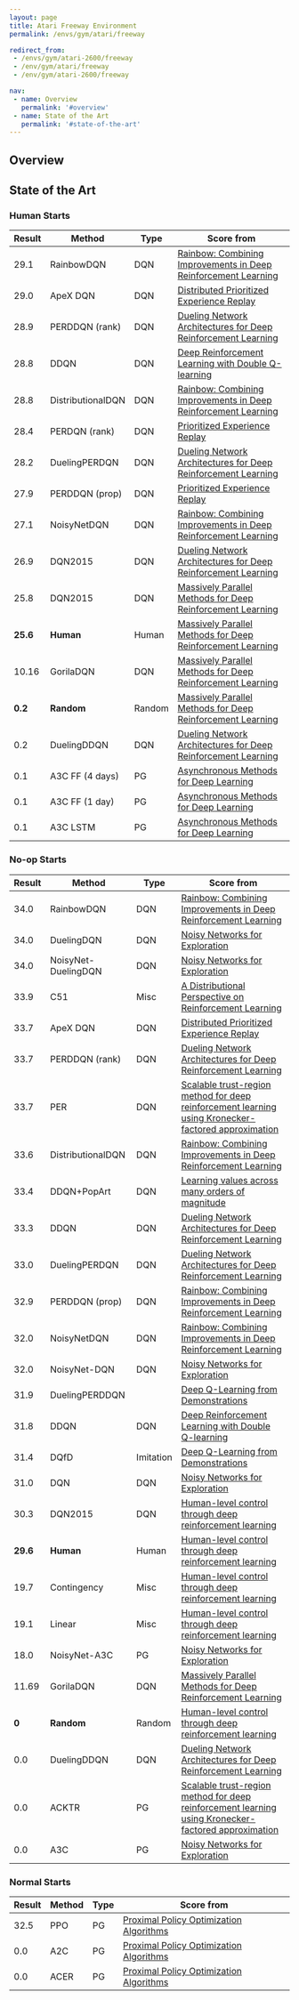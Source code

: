 ```yaml
---
layout: page
title: Atari Freeway Environment
permalink: /envs/gym/atari/freeway

redirect_from:
 - /envs/gym/atari-2600/freeway
 - /env/gym/atari/freeway
 - /env/gym/atari-2600/freeway

nav:
 - name: Overview
   permalink: '#overview'
 - name: State of the Art
   permalink: '#state-of-the-art'
---
```



## Overview

## State of the Art

### Human Starts

| Result | Method | Type | Score from |
|--------|--------|------|------------|
| 29.1 | RainbowDQN | DQN | [Rainbow: Combining Improvements in Deep Reinforcement Learning](https://arxiv.org/abs/1710.02298) |
| 29.0 | ApeX DQN | DQN | [Distributed Prioritized Experience Replay](https://arxiv.org/abs/1803.00933) |
| 28.9 | PERDDQN (rank) | DQN | [Dueling Network Architectures for Deep Reinforcement Learning](https://arxiv.org/abs/1511.06581) |
| 28.8 | DDQN | DQN | [Deep Reinforcement Learning with Double Q-learning](https://arxiv.org/abs/1509.06461) |
| 28.8 | DistributionalDQN | DQN | [Rainbow: Combining Improvements in Deep Reinforcement Learning](https://arxiv.org/abs/1710.02298) |
| 28.4 | PERDQN (rank) | DQN | [Prioritized Experience Replay](https://arxiv.org/abs/1511.05952) |
| 28.2 | DuelingPERDQN | DQN | [Dueling Network Architectures for Deep Reinforcement Learning](https://arxiv.org/abs/1511.06581) |
| 27.9 | PERDDQN (prop) | DQN | [Prioritized Experience Replay](https://arxiv.org/abs/1511.05952) |
| 27.1 | NoisyNetDQN | DQN | [Rainbow: Combining Improvements in Deep Reinforcement Learning](https://arxiv.org/abs/1710.02298) |
| 26.9 | DQN2015 | DQN | [Dueling Network Architectures for Deep Reinforcement Learning](https://arxiv.org/abs/1511.06581) |
| 25.8 | DQN2015 | DQN | [Massively Parallel Methods for Deep Reinforcement Learning](https://arxiv.org/abs/1507.04296) |
| **25.6** | **Human** | Human | [Massively Parallel Methods for Deep Reinforcement Learning](https://arxiv.org/abs/1507.04296) |
| 10.16 | GorilaDQN | DQN | [Massively Parallel Methods for Deep Reinforcement Learning](https://arxiv.org/abs/1507.04296) |
| **0.2** | **Random** | Random | [Massively Parallel Methods for Deep Reinforcement Learning](https://arxiv.org/abs/1507.04296) |
| 0.2 | DuelingDDQN | DQN | [Dueling Network Architectures for Deep Reinforcement Learning](https://arxiv.org/abs/1511.06581) |
| 0.1 | A3C FF (4 days) | PG | [Asynchronous Methods for Deep Learning](https://arxiv.org/abs/1602.01783) |
| 0.1 | A3C FF (1 day) | PG | [Asynchronous Methods for Deep Learning](https://arxiv.org/abs/1602.01783) |
| 0.1 | A3C LSTM | PG | [Asynchronous Methods for Deep Learning](https://arxiv.org/abs/1602.01783) |

### No-op Starts

| Result | Method | Type | Score from |
|--------|--------|------|------------|
| 34.0 | RainbowDQN | DQN | [Rainbow: Combining Improvements in Deep Reinforcement Learning](https://arxiv.org/abs/1710.02298) |
| 34.0 | DuelingDQN | DQN | [Noisy Networks for Exploration](https://arxiv.org/abs/1706.10295) |
| 34.0 | NoisyNet-DuelingDQN | DQN | [Noisy Networks for Exploration](https://arxiv.org/abs/1706.10295) |
| 33.9 | C51 | Misc | [A Distributional Perspective on Reinforcement Learning](https://arxiv.org/abs/1707.06887) |
| 33.7 | ApeX DQN | DQN | [Distributed Prioritized Experience Replay](https://arxiv.org/abs/1803.00933) |
| 33.7 | PERDDQN (rank) | DQN | [Dueling Network Architectures for Deep Reinforcement Learning](https://arxiv.org/abs/1511.06581) |
| 33.7 | PER | DQN | [Scalable trust-region method for deep reinforcement learning using Kronecker-factored approximation](https://arxiv.org/abs/1708.05144) |
| 33.6 | DistributionalDQN | DQN | [Rainbow: Combining Improvements in Deep Reinforcement Learning](https://arxiv.org/abs/1710.02298) |
| 33.4 | DDQN+PopArt | DQN | [Learning values across many orders of magnitude](https://arxiv.org/abs/1602.07714) |
| 33.3 | DDQN | DQN | [Dueling Network Architectures for Deep Reinforcement Learning](https://arxiv.org/abs/1511.06581) |
| 33.0 | DuelingPERDQN | DQN | [Dueling Network Architectures for Deep Reinforcement Learning](https://arxiv.org/abs/1511.06581) |
| 32.9 | PERDDQN (prop) | DQN | [Rainbow: Combining Improvements in Deep Reinforcement Learning](https://arxiv.org/abs/1710.02298) |
| 32.0 | NoisyNetDQN | DQN | [Rainbow: Combining Improvements in Deep Reinforcement Learning](https://arxiv.org/abs/1710.02298) |
| 32.0 | NoisyNet-DQN | DQN | [Noisy Networks for Exploration](https://arxiv.org/abs/1706.10295) |
| 31.9 | DuelingPERDDQN |  | [Deep Q-Learning from Demonstrations](https://arxiv.org/abs/1704.03732) |
| 31.8 | DDQN | DQN | [Deep Reinforcement Learning with Double Q-learning](https://arxiv.org/abs/1509.06461) |
| 31.4 | DQfD | Imitation | [Deep Q-Learning from Demonstrations](https://arxiv.org/abs/1704.03732) |
| 31.0 | DQN | DQN | [Noisy Networks for Exploration](https://arxiv.org/abs/1706.10295) |
| 30.3 | DQN2015 | DQN | [Human-level control through deep reinforcement learning](https://storage.googleapis.com/deepmind-media/dqn/DQNNaturePaper.pdf) |
| **29.6** | **Human** | Human | [Human-level control through deep reinforcement learning](https://storage.googleapis.com/deepmind-media/dqn/DQNNaturePaper.pdf) |
| 19.7 | Contingency | Misc | [Human-level control through deep reinforcement learning](https://storage.googleapis.com/deepmind-media/dqn/DQNNaturePaper.pdf) |
| 19.1 | Linear | Misc | [Human-level control through deep reinforcement learning](https://storage.googleapis.com/deepmind-media/dqn/DQNNaturePaper.pdf) |
| 18.0 | NoisyNet-A3C | PG | [Noisy Networks for Exploration](https://arxiv.org/abs/1706.10295) |
| 11.69 | GorilaDQN | DQN | [Massively Parallel Methods for Deep Reinforcement Learning](https://arxiv.org/abs/1507.04296) |
| **0** | **Random** | Random | [Human-level control through deep reinforcement learning](https://storage.googleapis.com/deepmind-media/dqn/DQNNaturePaper.pdf) |
| 0.0 | DuelingDDQN | DQN | [Dueling Network Architectures for Deep Reinforcement Learning](https://arxiv.org/abs/1511.06581) |
| 0.0 | ACKTR | PG | [Scalable trust-region method for deep reinforcement learning using Kronecker-factored approximation](https://arxiv.org/abs/1708.05144) |
| 0.0 | A3C | PG | [Noisy Networks for Exploration](https://arxiv.org/abs/1706.10295) |

### Normal Starts

| Result | Method | Type | Score from |
|--------|--------|------|------------|
| 32.5 | PPO | PG | [Proximal Policy Optimization Algorithms](https://arxiv.org/abs/1707.06347) |
| 0.0 | A2C | PG | [Proximal Policy Optimization Algorithms](https://arxiv.org/abs/1707.06347) |
| 0.0 | ACER | PG | [Proximal Policy Optimization Algorithms](https://arxiv.org/abs/1707.06347) |

